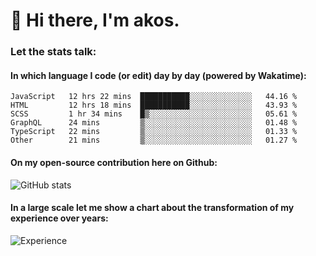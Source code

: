 # 👋 Hi there, I'm akos. 


### Let the stats talk:


#### In which language I code (or edit) day by day (powered by Wakatime): 

<!--START_SECTION:waka-->

```text
JavaScript   12 hrs 22 mins  ███████████░░░░░░░░░░░░░░   44.16 %
HTML         12 hrs 18 mins  ███████████░░░░░░░░░░░░░░   43.93 %
SCSS         1 hr 34 mins    █▒░░░░░░░░░░░░░░░░░░░░░░░   05.61 %
GraphQL      24 mins         ▒░░░░░░░░░░░░░░░░░░░░░░░░   01.48 %
TypeScript   22 mins         ▒░░░░░░░░░░░░░░░░░░░░░░░░   01.33 %
Other        21 mins         ▒░░░░░░░░░░░░░░░░░░░░░░░░   01.27 %
```

<!--END_SECTION:waka-->

#### On my open-source contribution here on Github:
 
![GitHub stats](https://github-readme-stats.vercel.app/api?username=akosbalasko)

#### In a large scale let me show a chart about the transformation of my experience over years:   

![Experience](https://cr-skills-chart-widget.azurewebsites.net/api/api?username=akosbalasko)
